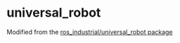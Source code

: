 # universal_robot
Modified from the [ros_industrial/universal_robot package](https://github.com/ros-industrial/universal_robot.git)
